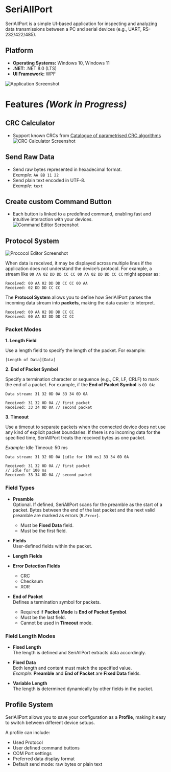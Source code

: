 # SeriAllPort
SeriAllPort is a simple UI-based application for inspecting and analyzing data transmissions between a PC and serial devices (e.g., UART, RS-232/422/485).

## Platform
- **Operating Systems:** Windows 10, Windows 11  
- **.NET:** .NET 8.0 (LTS)  
- **UI Framework:** WPF

![Application Screenshot](Image/App.png)


# Features _(Work in Progress)_

## CRC Calculator
- Support known CRCs from [Catalogue of parametrised CRC algorithms](https://reveng.sourceforge.io/crc-catalogue/all.htm)  
![CRC Calculator Screenshot](Image/CRC_Calculator.png)

## Send Raw Data
- Send raw bytes represented in hexadecimal format.  
  _Example:_ `AA BB 11 22`
- Send plain text encoded in UTF-8.  
  _Example:_ `text`

## Create custom Command Button  
- Each button is linked to a predefined command, enabling fast and intuitive interaction with your devices.  
  ![Command Editor Screenshot](Image/CommandEditor.png)

## Protocol System
![Prococol Editor Screenshot](Image/ProtocolEditor.png)

When data is received, it may be displayed across multiple lines if the application does not understand the device’s protocol. For example, a stream like `00 AA 02 DD DD CC CC 00 AA 02 DD DD CC CC` might appear as:

```
Received: 00 AA 02 DD DD CC CC 00 AA
Received: 02 DD DD CC CC
```

The **Protocol System** allows you to define how SeriAllPort parses the incoming data stream into **packets**, making the data easier to interpret.

```
Received: 00 AA 02 DD DD CC CC
Received: 00 AA 02 DD DD CC CC
```

### Packet Modes
**1. Length Field**

Use a length field to specify the length of the packet. For example:
```
[Length of Data][Data]
```

**2. End of Packet Symbol**

Specify a termination character or sequence (e.g., CR, LF, CRLF) to mark the end of a packet. For example, if the **End of Packet Symbol** is `0D 0A`:

```
Data stream: 31 32 0D 0A 33 34 0D 0A

Received: 31 32 0D 0A // first packet
Received: 33 34 0D 0A // second packet
```

**3. Timeout**

Use a timeout to separate packets when the connected device does not use any kind of explicit packet boundaries. If there is no incoming data for the specified time, SeriAllPort treats the received bytes as one packet.

_Example:_ Idle Timeout: 50 ms  
```
Data stream: 31 32 0D 0A [idle for 100 ms] 33 34 0D 0A

Received: 31 32 0D 0A // first packet
// idle for 100 ms
Received: 33 34 0D 0A // second packet
```

### Field Types
- **Preamble**  
  Optional. If defined, SeriAllPort scans for the preamble as the start of a packet. Bytes between the end of the last packet and the next valid preamble are marked as errors (`R.Error`).  
  - Must be **Fixed Data** field.
  - Must be the first field.

- **Fields**  
  User-defined fields within the packet.

- **Length Fields**  

- **Error Detection Fields**  
  - CRC
  - Checksum
  - XOR

- **End of Packet**  
  Defines a termination symbol for packets.  
  - Required if **Packet Mode** is **End of Packet Symbol**.
  - Must be the last field.
  - Cannot be used in **Timeout** mode.
  
### Field Length Modes
- **Fixed Length**  
  The length is defined and SeriAllPort extracts data accordingly.

- **Fixed Data**  
  Both length and content must match the specified value.  
  _Example_: **Preamble** and **End of Packet** are **Fixed Data** fields.

- **Variable Length**  
  The length is determined dynamically by other fields in the packet.

## Profile System
SeriAllPort allows you to save your configuration as a **Profile**, making it easy to switch between different device setups.

A profile can include:

- Used Protocol
- User defined command buttons
- COM Port settings
- Preferred data display format
- Default send mode: raw bytes or plain text

